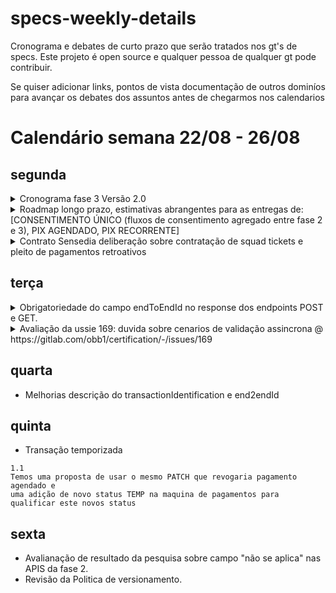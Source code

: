 # specs-weekly-details

Cronograma e debates de curto prazo que serão tratados nos gt's de specs. 
Este projeto é open source e qualquer pessoa de qualquer gt pode contribuir.

Se quiser adicionar links, pontos de vista documentação de outros dominíos para avançar os debates dos assuntos antes de chegarmos nos calendarios

# Calendário semana 22/08 - 26/08 

## segunda

<details>
  <summary>Cronograma fase 3 Versão 2.0</summary>

  ### Comentários
  ```js
 já havia um calendário.
revisando roadmap longo prazo

  ```
</details>



<details>
  <summary>Roadmap longo prazo, estimativas abrangentes para as entregas de:[CONSENTIMENTO ÚNICO (fluxos de consentimento agregado entre fase 2 e 3), PIX AGENDADO, PIX RECORRENTE]</summary>

  ### Comentários
  ```js
  já havia um calendário revisando roadmap longo prazo
  ```
</details>



<details>
  <summary>Contrato Sensedia deliberação sobre contratação de squad tickets e pleito de pagamentos retroativos</summary>

  ### Comentários
  ```js
  já havia um calendário revisando roadmap longo prazo
  ```
</details>



## terça

<details>
  <summary> Obrigatoriedade do campo endToEndId no response dos endpoints
POST e GET. </summary>

  ### Comentários
  ```js

  ```
</details>

<details>
  <summary> Avaliação da ussie 169: duvida sobre cenarios de validação assincrona @ https://gitlab.com/obb1/certification/-/issues/169 </summary>

  ### Comentários
  ```js

  ```
</details>


## quarta
-  Melhorias descrição do transactionIdentification e end2endId

## quinta
- Transação temporizada 
```
1.1 
Temos uma proposta de usar o mesmo PATCH que revogaria pagamento agendado e 
uma adição de novo status TEMP na maquina de pagamentos para qualificar este novos status
```

## sexta
- Avalianação de resultado da pesquisa sobre campo "não se aplica" nas APIS da fase 2. 
- Revisão da Politica de versionamento.
